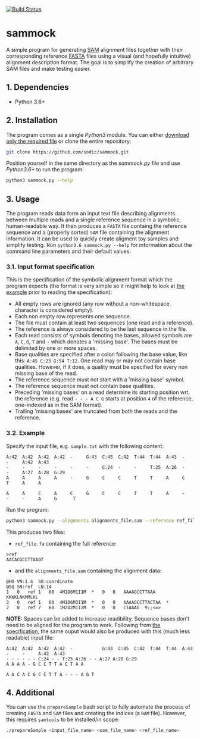 [![Build Status](https://travis-ci.org/sodic/sammock.svg?branch=master)](https://travis-ci.org/sodic/sammock)

# sammock
A simple program for generating [SAM](https://samtools.github.io/hts-specs/SAMv1.pdf) alignment files together with their corresponding reference [FASTA](https://en.wikipedia.org/wiki/FASTA_format) files using a visual (and hopefully intuitive) alignment description format. The goal is to simplify the creation of arbitrary SAM files and make testing easier. 

## 1. Dependencies
- Python 3.6+

## 2. Installation
The program comes as a single _Python3_ module. You can either <a href="sammock.py" download>download only the required file</a>  or clone the entire repository:
```bash
git clone https://github.com/sodic/sammock.git
```
Position yourself in the same directory as the _sammock.py_ file and use _Python3.6+_ to run the program:
```bash
python3 sammock.py --help
```
## 3. Usage
The program reads data form an input text file describing alignments between multiple reads and a single reference sequence in a symbolic, human-readable way. It then produces a `FASTA` file containg the reference sequence and a (properly sorted) `SAM` file containing the alignment information. It can be used to quickly create aligment toy samples and simplify testing. Run `python3.6 sammock.py --help` for information about the command line parameters and their default values.


### 3.1. Input format specification
This is the specification of the symbolic alignment format which the program expects (the format is very simple so it might help to look at [the example](#32-example) prior to reading the specification):
- All empty rows are ignored (any row without a non-whitespace character is considered empty).
- Each non empty row represents one sequence.
- The file must contain at least two sequences (one read and a reference).
- The reference is always considered to be the last sequence in the file.
- Each read consists of symbols denoting the bases, allowed symbols are `A`, `C`, `G`, `T` and `-` which denotes a 'missing base'. The bases must be delimited by one or more spaces.
- Base qualities are specified after a colon following the base value, like this: `A:45 C:23 G:54 T:12`. One read may or may not contain base qualities. However, if it does, a quality must be specified for every non missing base of the read.
- The reference sequence must not start with a 'missing base' symbol.
- The reference sequence must not contain base qualities.
- Preceding 'missing bases' on a read determine its starting position wrt. the reference (e.g. read `- - - A C G` starts at position `4` of the reference, one-indexed as in the SAM format).
- Trailing 'missing bases' are truncated from both the reads and the reference.

### 3.2. Example
Specify the input file, e.g. `sample.txt` with the following content:
```
A:42  A:42  A:42  A:42  -     G:43  C:45  C:42  T:44  T:44  A:43  -     -     A:42  A:43
-     -     -     -     -     -     C:24  -     -     T:25  A:26  -     -     A:27  A:28  G:29
A     A     A     A     -     G     C     C     T     T     A     C     T     A     A

A     A     C     A     C     G     C     C     T     T     A     -     -     -     A     G      T
```
Run the program:
```bash
python3 sammock.py --alignments alignments_file.sam --reference ref_file.fa
```
This produces two files: 
- `ref_file.fa` containing the full reference:
```
>ref
AACACGCCTTAAGT
```
- and the `alignments_file.sam` containing the alignment data:
```
@HD	VN:1.4	SO:coordinate
@SQ	SN:ref	LN:14
1	0	ref	1	60	4M1D6M1I1M	*	0	0	AAAAGCCTTAAA	KKKKLNKMMLKL
3	0	ref	1	60	4M1D6M3I1M	*	0	0	AAAAGCCTTACTAA	*
2	0	ref	7	60	1M2D2M1I2M	*	0	0	CTAAAG	9:;<=>
```

**NOTE:** Spaces can be added to increase readibility. Sequence bases don't need to be aligned for the program to work. Following from [the specification](#31-input-format-specification), the same ouput would also be produced with this (much less readable) input file:
```
A:42  A:42  A:42  A:42  -           G:43  C:45  C:42  T:44  T:44  A:43  -     -     A:42  A:43
- - - - - - C:24 - - T:25 A:26 - - A:27 A:28 G:29
A A A A - G C C T T A C T A A

A A C A C G C C T T A - - - A G T
```

## 4. Additional
You can use the `prepareSample` bash script to fully automate the process of creating `FASTA` and `SAM` files and creating the indices (a `BAM` file). However, this requires `samtools` to be installed/in scope:
```bash
./prepareSample <input_file_name> <sam_file_name> <ref_file_name>
```
